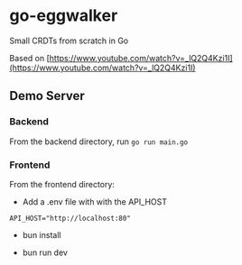 # go-eggwalker
Small CRDTs from scratch in Go

Based on [https://www.youtube.com/watch?v=_lQ2Q4Kzi1I](https://www.youtube.com/watch?v=_lQ2Q4Kzi1I)

## Demo Server

### Backend

From the backend directory, run
`go run main.go`

### Frontend

From the frontend directory:

- Add a .env file with with the API_HOST

```
API_HOST="http://localhost:80"
```

- bun install

- bun run dev

